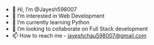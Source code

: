 - 👋 Hi, I’m @Jayesh598007
- 👀 I’m interested in Web Development
- 🌱 I’m currently learning Python
- 💞️ I’m looking to collaborate on Full Stack development
- 📫 How to reach me - jayeshchau598007@gmail.com

<!---
Jayesh598007/Jayesh598007 is a ✨ special ✨ repository because its `README.md` (this file) appears on your GitHub profile.
You can click the Preview link to take a look at your changes.
--->
